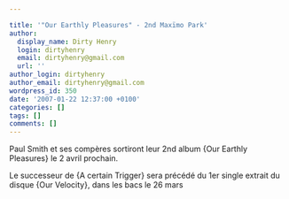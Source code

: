 ```yaml
---

title: '"Our Earthly Pleasures" - 2nd Maxïmo Park'
author:
  display_name: Dirty Henry
  login: dirtyhenry
  email: dirtyhenry@gmail.com
  url: ''
author_login: dirtyhenry
author_email: dirtyhenry@gmail.com
wordpress_id: 350
date: '2007-01-22 12:37:00 +0100'
categories: []
tags: []
comments: []
---
```

Paul Smith et ses compères sortiront leur 2nd album {Our Earthly Pleasures} le 2 avril prochain. 

Le successeur de {A certain Trigger} sera précédé du 1er single extrait du disque {Our Velocity}, dans les bacs le 26 mars
